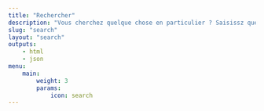 ```yaml
---
title: "Rechercher"
description: "Vous cherchez quelque chose en particulier ? Saisissz quelques mots-clés et le tour est joué ! Les résultats vous donnent rapidement les résultats les plus pertinents."
slug: "search"
layout: "search"
outputs:
    - html
    - json
menu:
    main:
        weight: 3
        params: 
            icon: search
---
```

